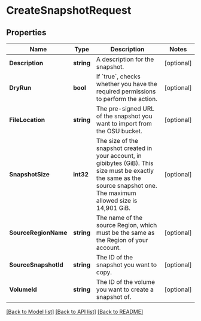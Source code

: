 # CreateSnapshotRequest

## Properties

Name | Type | Description | Notes
------------ | ------------- | ------------- | -------------
**Description** | **string** | A description for the snapshot. | [optional] 
**DryRun** | **bool** | If &#x60;true&#x60;, checks whether you have the required permissions to perform the action. | [optional] 
**FileLocation** | **string** | The pre-signed URL of the snapshot you want to import from the OSU bucket. | [optional] 
**SnapshotSize** | **int32** | The size of the snapshot created in your account, in gibibytes (GiB). This size must be exactly the same as the source snapshot one. The maximum allowed size is 14,901 GiB. | [optional] 
**SourceRegionName** | **string** | The name of the source Region, which must be the same as the Region of your account. | [optional] 
**SourceSnapshotId** | **string** | The ID of the snapshot you want to copy. | [optional] 
**VolumeId** | **string** | The ID of the volume you want to create a snapshot of. | [optional] 

[[Back to Model list]](../README.md#documentation-for-models) [[Back to API list]](../README.md#documentation-for-api-endpoints) [[Back to README]](../README.md)


